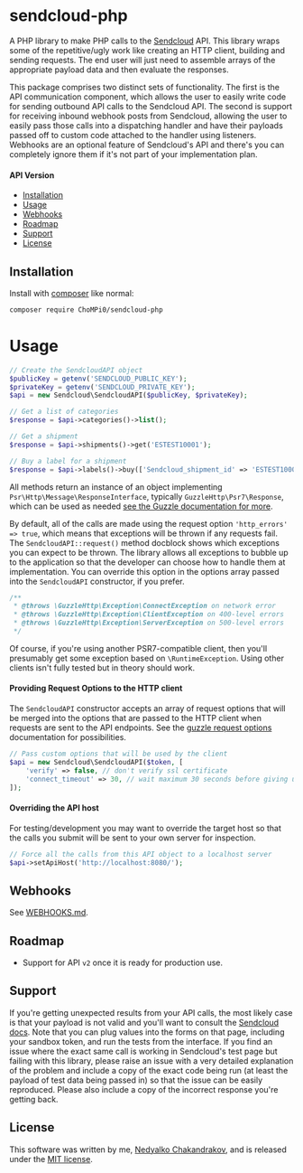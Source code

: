 # sendcloud-php

A PHP library to make PHP calls to the [Sendcloud](https://www.sendcloud.com)
API. This library wraps some of the repetitive/ugly work like creating
an HTTP client, building and sending requests. The end user will just need to
assemble arrays of the appropriate payload data and then evaluate the
responses.

This package comprises two distinct sets of functionality. The first is the
API communication component, which allows the user to easily write code for
sending outbound API calls to the Sendcloud API. The second is support for
receiving inbound webhook posts from Sendcloud, allowing the user to easily
pass those calls into a dispatching handler and have their payloads passed
off to custom code attached to the handler using listeners. Webhooks are an
optional feature of Sendcloud's API and there's you can completely ignore them
if it's not part of your implementation plan.

#### API Version

* [Installation](#installation)
* [Usage](#usage)
* [Webhooks](#webhooks)
* [Roadmap](#roadmap)
* [Support](#support)
* [License](#license)

## Installation

Install with [composer](https://getcomposer.org) like normal:

```sh
composer require ChoMPi0/sendcloud-php
```

# Usage

```php
// Create the SendcloudAPI object
$publicKey = getenv('SENDCLOUD_PUBLIC_KEY');
$privateKey = getenv('SENDCLOUD_PRIVATE_KEY');
$api = new Sendcloud\SendcloudAPI($publicKey, $privateKey);

// Get a list of categories
$response = $api->categories()->list();

// Get a shipment
$response = $api->shipments()->get('ESTEST10001');

// Buy a label for a shipment
$response = $api->labels()->buy(['Sendcloud_shipment_id' => 'ESTEST10001']);
```

All methods return an instance of an object implementing
`Psr\Http\Message\ResponseInterface`, typically `GuzzleHttp\Psr7\Response`,
which can be used as needed [see the Guzzle documentation for more](https://docs.guzzlephp.org/en/stable/quickstart.html#using-responses).

By default, all of the calls are made using the request option
`'http_errors' => true`, which means that exceptions will be thrown if any
requests fail. The `SendcloudAPI::request()` method docblock shows which
exceptions you can expect to be thrown. The library allows all exceptions to
bubble up to the application so that the developer can choose how to handle
them at implementation. You can override this option in the options array
passed into the `SendcloudAPI` constructor, if you prefer.

```php
/**
 * @throws \GuzzleHttp\Exception\ConnectException on network error
 * @throws \GuzzleHttp\Exception\ClientException on 400-level errors
 * @throws \GuzzleHttp\Exception\ServerException on 500-level errors
 */
```
Of course, if you're using another PSR7-compatible client, then you'll
presumably get some exception based on `\RuntimeException`. Using other
clients isn't fully tested but in theory should work.

#### Providing Request Options to the HTTP client

The `SendcloudAPI` constructor accepts an array of request options that will
be merged into the options that are passed to the HTTP client when requests
are sent to the API endpoints. See the
[guzzle request options](https://docs.guzzlephp.org/en/stable/request-options.html) documentation for possibilities.

```php
// Pass custom options that will be used by the client
$api = new Sendcloud\SendcloudAPI($token, [
    'verify' => false, // don't verify ssl certificate
    'connect_timeout' => 30, // wait maximum 30 seconds before giving up
]);
```

#### Overriding the API host

For testing/development you may want to override the target host so that the
calls you submit will be sent to your own server for inspection.

```php
// Force all the calls from this API object to a localhost server
$api->setApiHost('http://localhost:8080/');
```

## Webhooks

See [WEBHOOKS.md](WEBHOOKS.md).

## Roadmap

* Support for API `v2` once it is ready for production use.

## Support

If you're getting unexpected results from your API calls, the most likely
case is that your payload is not valid and you'll want to consult the
[Sendcloud docs](https://api.sendcloud.dev/).
Note that you can plug values into the forms on that page, including your
sandbox token, and run the tests from the interface. If you find an issue
where the exact same call is working in Sendcloud's test page but failing
with this library, please raise an issue with a very detailed explanation
of the problem and include a copy of the exact code being run (at least
the payload of test data being passed in) so that the issue can be easily
reproduced. Please also include a copy of the incorrect response you're
getting back.

## License

This software was written by me, [Nedyalko Chakandrakov](https://www.linkedin.com/in/nedyalko-chakandrakov-31a6921a6/),
and is released under the [MIT license](LICENSE.md).
